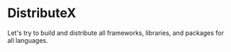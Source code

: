 # DistributeX
Let's try to build and distribute all frameworks, libraries, and packages for all languages.
